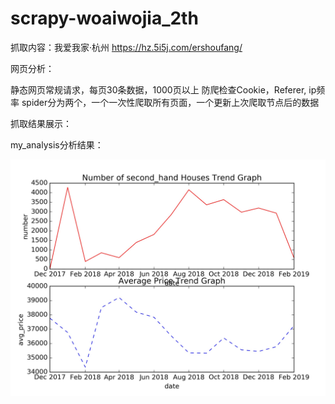 # scrapy-woaiwojia_2th
抓取内容：我爱我家·杭州 https://hz.5i5j.com/ershoufang/

网页分析：

静态网页常规请求，每页30条数据，1000页以上
防爬检查Cookie，Referer, ip频率
spider分为两个，一个一次性爬取所有页面，一个更新上次爬取节点后的数据

抓取结果展示：


my_analysis分析结果：

![Image text](https://github.com/Bigbenen/scrapy-woaiwojia_2th/blob/master/20190215.jpg)
